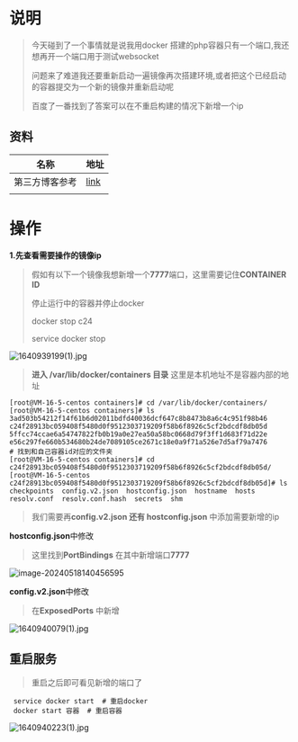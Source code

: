 #  说明

> 今天碰到了一个事情就是说我用docker 搭建的php容器只有一个端口,我还想再开一个端口用于测试websocket
>
> 问题来了难道我还要重新启动一遍镜像再次搭建环境,或者把这个已经启动的容器提交为一个新的镜像并重新启动呢
>
> 百度了一番找到了答案可以在不重启构建的情况下新增一个ip

## 资料

| 名称           | 地址                                                         |
| -------------- | ------------------------------------------------------------ |
| 第三方博客参考 | [link](https://blog.csdn.net/qq_41538097/article/details/107078157) |
|                |                                                              |

# 操作

**1.先查看需要操作的镜像ip**

> 假如有以下一个镜像我想新增一个**7777**端口，这里需要记住**CONTAINER ID** 
>
> 停止运行中的容器并停止docker
>
> docker stop c24
>
> service docker stop 

![1640939199(1).jpg](https://s2.loli.net/2021/12/31/nHhkUXT57tYxJvm.png)

> **进入 /var/lib/docker/containers 目录** 这里是本机地址不是容器内部的地址

```shell
[root@VM-16-5-centos containers]# cd /var/lib/docker/containers/
[root@VM-16-5-centos containers]# ls
3ad503b54212f14f61b6d02011bdfd40036dcf647c8b8473b8a6c4c951f98b46  c24f28913bc059408f5480d0f9512303719209f58b6f8926c5cf2bdcdf8db05d
5ffcc74ccae6a54747822fb0b19a0e27ea50a58bc0668d79f3ff1d683f71d22e  e56c297fe660b534680b24de7089105ce2671c18e0a9f71a526e7d5af79a7476
# 找到和自己容器id对应的文件夹
[root@VM-16-5-centos containers]# cd c24f28913bc059408f5480d0f9512303719209f58b6f8926c5cf2bdcdf8db05d/
[root@VM-16-5-centos c24f28913bc059408f5480d0f9512303719209f58b6f8926c5cf2bdcdf8db05d]# ls
checkpoints  config.v2.json  hostconfig.json  hostname  hosts  resolv.conf  resolv.conf.hash  secrets  shm
```

> 我们需要再**config.v2.json  还有 hostconfig.json** 中添加需要新增的ip

**hostconfig.json**中修改

> 这里找到**PortBindings** 在其中新增端口**7777**

![image-20240518140456595](https://gitee.com/yaolliuyang/blogImages/raw/master/blogImages/image-20240518140456595.png)

 **config.v2.json**中修改

>在**ExposedPorts** 中新增

![1640940079(1).jpg](https://gitee.com/yaolliuyang/blogImages/raw/master/blogImages/GT19mnh8IiUYoVM.png)

## 重启服务

> 重启之后即可看见新增的端口了

```shell
 service docker start  # 重启docker
 docker start 容器  # 重启容器
```

![1640940223(1).jpg](https://s2.loli.net/2021/12/31/JbAaDvrkqnZlstY.png)